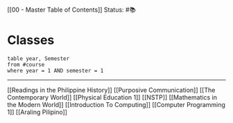 [[00 - Master Table of Contents]]
Status: #📚 

# Classes
```dataview
table year, Semester
from #course
where year = 1 AND semester = 1
```
---
[[Readings in the Philippine History]]
[[Purposive Communication]]
[[The Contemporary World]]
[[Physical Education 1]]
[[NSTP]]
[[Mathematics in the Modern World]]
[[Introduction To Computing]]
[[Computer Programming 1]]
[[Araling Pilipino]]